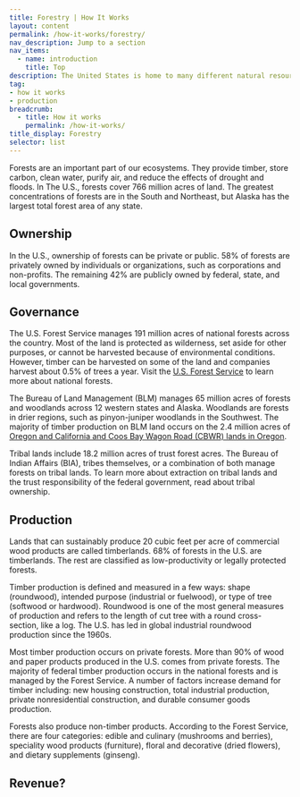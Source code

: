 ```yaml
---
title: Forestry | How It Works
layout: content
permalink: /how-it-works/forestry/
nav_description: Jump to a section
nav_items:
  - name: introduction
    title: Top
description: The United States is home to many different natural resources, including fossil fuel, renewable energy", and nonenergy mineral resources (such as gold, copper, and iron). Since the 19th century, natural resource extraction has been a major industry in the U.S., with fluctuations over time.
tag:
- how it works
- production
breadcrumb:
  - title: How it works
    permalink: /how-it-works/
title_display: Forestry
selector: list
---
```


Forests are an important part of our ecosystems. They provide timber, store carbon, clean water, purify air, and reduce the effects of drought and floods. In The U.S., forests cover 766 million acres of land. The greatest concentrations of forests are in the South and Northeast, but Alaska has the largest total forest area of any state.

## Ownership

In the U.S., ownership of forests can be private or public. 58% of forests are privately owned by individuals or organizations, such as corporations and non-profits. The remaining 42% are publicly owned by federal, state, and local governments.

## Governance

The U.S. Forest Service manages 191 million acres of national forests across the country. Most of the land is protected as wilderness, set aside for other purposes, or cannot be harvested because of environmental conditions. However, timber can be harvested on some of the land and companies harvest about 0.5% of trees a year. Visit the [U.S. Forest Service](https://www.fs.fed.us/) to learn more about national forests.

The Bureau of Land Management (BLM) manages 65 million acres of forests and woodlands across 12 western states and Alaska. Woodlands are forests in drier regions, such as pinyon-juniper woodlands in the Southwest. The majority of timber production on BLM land occurs on the 2.4 million acres of [Oregon and California and Coos Bay Wagon Road (CBWR) lands in Oregon](https://www.blm.gov/programs/natural-resources/forests-and-woodlands/oc-lands).

Tribal lands include 18.2 million acres of trust forest acres. The Bureau of Indian Affairs (BIA), tribes themselves, or a combination of both manage forests on tribal lands. To learn more about extraction on tribal lands and the trust responsibility of the federal government, read about tribal ownership.

## Production  

Lands that can sustainably produce 20 cubic feet per acre of commercial wood products are called timberlands. 68% of forests in the U.S. are timberlands. The rest are classified as low-productivity or legally protected forests.

Timber production is defined and measured in a few ways: shape (roundwood), intended purpose (industrial or fuelwood), or type of tree (softwood or hardwood). Roundwood is one of the most general measures of production and refers to the length of cut tree with a round cross-section, like a log. The U.S. has led in global industrial roundwood production since the 1960s. 

Most timber production occurs on private forests. More than 90% of wood and paper products produced in the U.S. comes from private forests. The majority of federal timber production occurs in the national forests and is managed by the Forest Service. A number of factors increase demand for timber including: new housing construction, total industrial production, private nonresidential construction, and durable consumer goods production.

Forests also produce non-timber products. According to the Forest Service, there are four categories: edible and culinary (mushrooms and berries), speciality wood products (furniture), floral and decorative (dried flowers), and dietary supplements (ginseng).

## Revenue?
